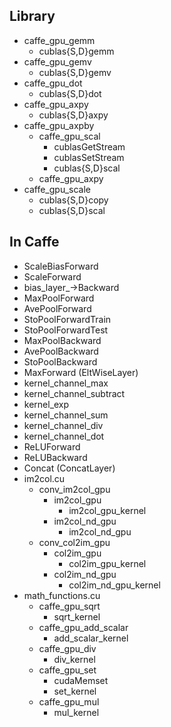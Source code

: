 ## Library
- caffe_gpu_gemm
  - cublas{S,D}gemm
- caffe_gpu_gemv
  - cublas{S,D}gemv
- caffe_gpu_dot
  - cublas{S,D}dot
- caffe_gpu_axpy
  - cublas{S,D}axpy
- caffe_gpu_axpby
  - caffe_gpu_scal
    - cublasGetStream
    - cublasSetStream
    - cublas{S,D}scal
  - caffe_gpu_axpy
- caffe_gpu_scale
  - cublas{S,D}copy
  - cublas{S,D}scal

## In Caffe
- ScaleBiasForward
- ScaleForward
- bias_layer_->Backward
- MaxPoolForward
- AvePoolForward
- StoPoolForwardTrain
- StoPoolForwardTest
- MaxPoolBackward
- AvePoolBackward
- StoPoolBackward
- MaxForward (EltWiseLayer)
- kernel_channel_max
- kernel_channel_subtract
- kernel_exp
- kernel_channel_sum
- kernel_channel_div
- kernel_channel_dot
- ReLUForward
- ReLUBackward
- Concat (ConcatLayer)
- im2col.cu
  - conv_im2col_gpu
    - im2col_gpu
      - im2col_gpu_kernel
    - im2col_nd_gpu
      - im2col_nd_gpu
  - conv_col2im_gpu
    - col2im_gpu
      - col2im_gpu_kernel
    - col2im_nd_gpu
      - col2im_nd_gpu_kernel
- math_functions.cu
  - caffe_gpu_sqrt
    - sqrt_kernel
  - caffe_gpu_add_scalar
    - add_scalar_kernel
  - caffe_gpu_div
    - div_kernel
  - caffe_gpu_set
    - cudaMemset
    - set_kernel
  - caffe_gpu_mul
    - mul_kernel